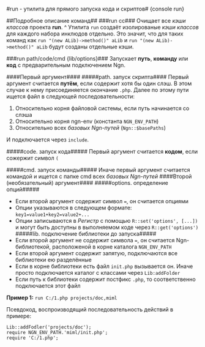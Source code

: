 #run - утилита для прямого запуска кода и скриптов#
{console run}

##Подробное описание команд##
###run cc###
Очищает все _кэши классов_ проекта __run__.
^ Утилита `run` создаёт изолированые _кэши классов_ для каждого набора инклюдов отдельно. Это значит, что для таких команд как `run "(new ALib)->method()" aLib` и `run "(new ALib)->method()" aLib` будут созданы отдельные кэши.

###run path/code/cmd {lib/options}###
Запускает __путь__, __команду__ или __код__ с предварительным подключением Ngn.

####Первый аргумент####
#####path. запуск скрипта####
Первый аргумент считается __путём__, если содержит хотя бы один слэш.
В этом случае к нему присоединяется окончание `.php`.
Далее по этому пути ищется файл в следующей последовательности:

1. Относительно корня файловой системы, если путь начинается со слэша
2. Относительно корня ngn-env (константа `NGN_ENV_PATH`)
3. Относительно всех _базовых Ngn-путей_ (`Ngn::$basePaths`) 

И подключается через `include`.

#####code. запуск кода#####
Первый аргумент считается __кодом__, если сожержит символ `(`

#####cmd. запуск команды#####
Иначе первый аргумент считается командой и ищется с папке cmd всех
_базовых Ngn-путей_
####Второй (необязательный) аргумент####
#####options. определение опций#####
- Если второй аргумент содержит символ `=`, он считается опциями
- Опции указываются в следующем формате: `key1=value1+key2=value2+...`
- Опции записываются в _Регистр_ с помощью `R::set('options', [...])` и могут быть доступны в выполняемом коде через `R::get('options')` 
#####lib. подключение библиотеки до запуска#####
- Если второй аргумент не содержит символа `=`, он считается Ngn-библиотекой, расположеной в корне каталога `NGN_ENV_PATH`
- Если второй аргумент содержит запятую, подключаются все библиотеки ею разделённые
- Если в корне библиотеки есть файл `init.php` вызывается он. Иначе просто подключается каталог с классами через `Lib:addFolder`
- Если путь к библиотеки содержит постфикс `.php`, то соответственно подключается этот файл 

__Пример 1:__ `run C:/1.php projects/doc,miml`

Псевдокод, воспроизводящий последовательность действий в примере:

    Lib::addFodler('projects/doc');
    require NGN_ENV_PATH.'miml/init.php';
    require 'C:/1.php';
 